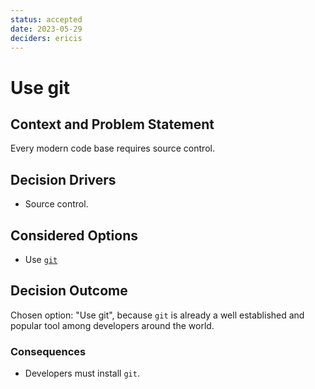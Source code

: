 ```yaml
---
status: accepted
date: 2023-05-29
deciders: ericis
---
```


# Use git

## Context and Problem Statement

Every modern code base requires source control.

## Decision Drivers

- Source control.

## Considered Options

- Use [`git`](https://git-scm.com/book/en/v2/Getting-Started-About-Version-Control)

## Decision Outcome

Chosen option: "Use git", because `git` is already a well established and popular tool among developers around the world.

### Consequences

- Developers must install `git`.

